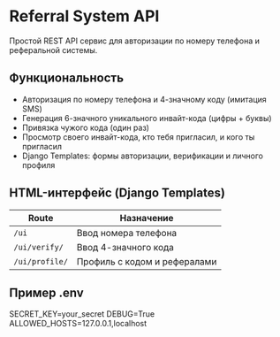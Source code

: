 # Referral System API

Простой REST API сервис для авторизации по номеру телефона и реферальной системы.

## Функциональность

- Авторизация по номеру телефона и 4-значному коду (имитация SMS)
- Генерация 6-значного уникального инвайт-кода (цифры + буквы)
- Привязка чужого кода (один раз)
- Просмотр своего инвайт-кода, кто тебя пригласил, и кого ты пригласил
- Django Templates: формы авторизации, верификации и личного профиля

## HTML-интерфейс (Django Templates)

| Route          | Назначение                   |
| -------------- | ---------------------------- |
| `/ui`          | Ввод номера телефона         |
| `/ui/verify/`  | Ввод 4-значного кода         |
| `/ui/profile/` | Профиль с кодом и рефералами |

## Пример .env

SECRET_KEY=your_secret
DEBUG=True
ALLOWED_HOSTS=127.0.0.1,localhost
